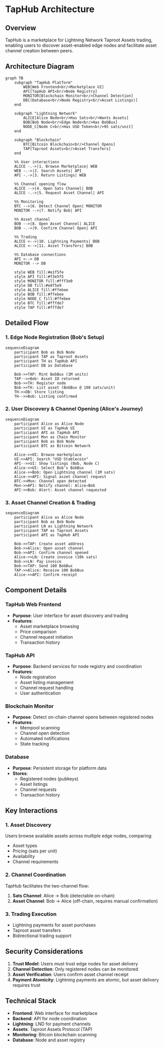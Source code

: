 # TapHub Architecture

## Overview

TapHub is a marketplace for Lightning Network Taproot Assets trading, enabling users to discover asset-enabled edge nodes and facilitate asset channel creation between peers.

## Architecture Diagram

```mermaid
graph TB
    subgraph "TapHub Platform"
        WEB[Web Frontend<br/>Marketplace UI]
        API[TapHub API<br/>Node Registry]
        MONITOR[Blockchain Monitor<br/>Channel Detection]
        DB[(Database<br/>Node Registry<br/>Asset Listings)]
    end

    subgraph "Lightning Network"
        ALICE[Alice Node<br/>Has Sats<br/>Wants Assets]
        BOB[Bob Node<br/>Edge Node<br/>Has BobBux]
        NODE_C[Node C<br/>Has USD Token<br/>95 sats/unit]
    end

    subgraph "Blockchain"
        BTC[Bitcoin Blockchain<br/>Channel Opens]
        TAP[Taproot Assets<br/>Asset Transfers]
    end

    %% User interactions
    ALICE -.->|1. Browse Marketplace| WEB
    WEB -.->|2. Search Assets| API
    API -.->|3. Return Listings| WEB
    
    %% Channel opening flow
    ALICE -->|4. Open Sats Channel| BOB
    ALICE -.->|5. Request Asset Channel| API
    
    %% Monitoring
    BTC -->|6. Detect Channel Open| MONITOR
    MONITOR -->|7. Notify Bob| API
    
    %% Asset channel
    BOB -->|8. Open Asset Channel| ALICE
    BOB -.->|9. Confirm Channel Open| API
    
    %% Trading
    ALICE <-->|10. Lightning Payments| BOB
    ALICE <-->|11. Asset Transfers| BOB
    
    %% Database connections
    API <--> DB
    MONITOR --> DB
    
    style WEB fill:#e1f5fe
    style API fill:#f3e5f5
    style MONITOR fill:#fff3e0
    style DB fill:#e8f5e9
    style ALICE fill:#ffebee
    style BOB fill:#ffebee
    style NODE_C fill:#ffebee
    style BTC fill:#fffde7
    style TAP fill:#fffde7
```

## Detailed Flow

### 1. Edge Node Registration (Bob's Setup)
```mermaid
sequenceDiagram
    participant Bob as Bob Node
    participant TAP as Taproot Assets
    participant TH as TapHub API
    participant DB as Database

    Bob->>TAP: Mint BobBux (1M units)
    TAP-->>Bob: Asset ID returned
    Bob->>TH: Register node
    Bob->>TH: List asset (BobBux @ 100 sats/unit)
    TH->>DB: Store listing
    TH-->>Bob: Listing confirmed
```

### 2. User Discovery & Channel Opening (Alice's Journey)
```mermaid
sequenceDiagram
    participant Alice as Alice Node
    participant UI as TapHub UI
    participant API as TapHub API
    participant Mon as Chain Monitor
    participant Bob as Bob Node
    participant BTC as Bitcoin Network

    Alice->>UI: Browse marketplace
    UI->>API: Search "USD Stablecoin"
    API-->>UI: Show listings (Bob, Node C)
    Alice->>UI: Select Bob's BobBux
    Alice->>Bob: Open Lightning channel (1M sats)
    Alice->>API: Signal asset channel request
    BTC->>Mon: Channel open detected
    Mon->>API: Notify channel: Alice→Bob
    API->>Bob: Alert: Asset channel requested
```

### 3. Asset Channel Creation & Trading
```mermaid
sequenceDiagram
    participant Alice as Alice Node
    participant Bob as Bob Node
    participant LN as Lightning Network
    participant TAP as Taproot Assets
    participant API as TapHub API

    Bob->>TAP: Create asset address
    Bob->>Alice: Open asset channel
    Bob->>API: Confirm channel opened
    Alice->>LN: Create invoice (10k sats)
    Bob->>LN: Pay invoice
    Bob->>TAP: Send 100 BobBux
    TAP->>Alice: Receive 100 BobBux
    Alice->>API: Confirm receipt
```

## Component Details

### TapHub Web Frontend
- **Purpose**: User interface for asset discovery and trading
- **Features**:
  - Asset marketplace browsing
  - Price comparison
  - Channel request initiation
  - Transaction history

### TapHub API
- **Purpose**: Backend services for node registry and coordination
- **Features**:
  - Node registration
  - Asset listing management
  - Channel request handling
  - User authentication

### Blockchain Monitor
- **Purpose**: Detect on-chain channel opens between registered nodes
- **Features**:
  - Mempool scanning
  - Channel open detection
  - Automated notifications
  - State tracking

### Database
- **Purpose**: Persistent storage for platform data
- **Stores**:
  - Registered nodes (pubkeys)
  - Asset listings
  - Channel requests
  - Transaction history

## Key Interactions

### 1. Asset Discovery
Users browse available assets across multiple edge nodes, comparing:
- Asset types
- Pricing (sats per unit)
- Availability
- Channel requirements

### 2. Channel Coordination
TapHub facilitates the two-channel flow:
1. **Sats Channel**: Alice → Bob (detectable on-chain)
2. **Asset Channel**: Bob → Alice (off-chain, requires manual confirmation)

### 3. Trading Execution
- Lightning payments for asset purchases
- Taproot asset transfers
- Bidirectional trading support

## Security Considerations

1. **Trust Model**: Users must trust edge nodes for asset delivery
2. **Channel Detection**: Only registered nodes can be monitored
3. **Asset Verification**: Users confirm asset channel receipt
4. **Payment Atomicity**: Lightning payments are atomic, but asset delivery requires trust

## Technical Stack

- **Frontend**: Web interface for marketplace
- **Backend**: API for node coordination
- **Lightning**: LND for payment channels
- **Assets**: Taproot Assets Protocol (TAP)
- **Monitoring**: Bitcoin blockchain scanning
- **Database**: Node and asset registry